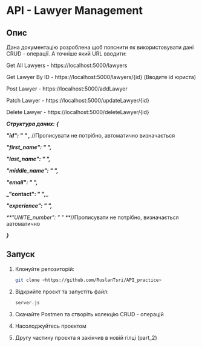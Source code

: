 # API - Lawyer Management

## Опис
Дана документацію розроблена щоб пояснити як використовувати дані CRUD - операції. А точніше який URL вводити:

Get All Lawyers - https://localhost:5000/lawyers

Get Lawyer By ID - https://localhost:5000/lawyers/{id} (Вводите id юриста)

Post Lawyer - https://localhost:5000/addLawyer

Patch Lawyer - https://localhost:5000/updateLawyer/{id}

Delete Lawyer - https://localhost:5000/deleteLawyer/{id}

_**Структура даних:**_
_**{**_

_**"id": " " ,**_ //Прописувати не потрібно, автоматично визначається

_**"first_name": " ",**_

_**"last_name": " ",**_

_**"middle_name": " ",**_

_**"email": " ",**_

**_"contact": " ",**_

_**"experience": " ",**_

_**"UNITE_number": " " **_//Прописувати не потрібно, визначається автоматично

_**}**_


## Запуск
1. Клонуйте репозиторій:
   ```bash
   git clone <https://github.com/RuslanTsri/API_practice>
   ```
2. Відкрийте проєкт та запустіть файл:
   ```bash
   server.js
   ```
3. Скачайте Postmen та створіть колекцію CRUD - операцій


4. Насолоджуйтесь проєктом

   
5. Другу частину проєкта я закінчив в новій гілці (part_2)
